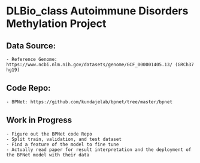 <!-- GRCh37 fasta file download from here: 
https://api.ncbi.nlm.nih.gov/datasets/v2/genome/accession/GCF_000001405.13/download?include_annotation_type=GENOME_FASTA&include_annotation_type=GENOME_GFF&include_annotation_type=RNA_FASTA&include_annotation_type=CDS_FASTA&include_annotation_type=PROT_FASTA&include_annotation_type=SEQUENCE_REPORT&hydrated=FULLY_HYDRATED -->

# DLBio_class Autoimmune Disorders Methylation Project

## Data Source:
    - Reference Genome: https://www.ncbi.nlm.nih.gov/datasets/genome/GCF_000001405.13/ (GRCh37 hg19)

## Code Repo:
    - BPNet: https://github.com/kundajelab/bpnet/tree/master/bpnet

## Work in Progress
    - Figure out the BPNet code Repo
    - Split train, validation, and test dataset
    - Find a feature of the model to fine tune
    - Actually read paper for result interpretation and the deployment of the BPNet model with their data